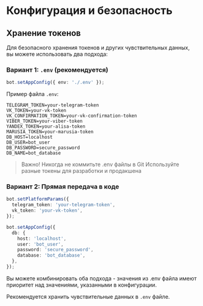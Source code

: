 # Конфигурация и безопасность
## Хранение токенов
Для безопасного хранения токенов и других чувствительных данных, вы можете использовать два подхода:

### Вариант 1: `.env` (рекомендуется)

```ts
bot.setAppConfig({ env: './.env' });
```

Пример файла `.env`:
```env
TELEGRAM_TOKEN=your-telegram-token
VK_TOKEN=your-vk-token
VK_CONFIRMATION_TOKEN=your-vk-confirmation-token
VIBER_TOKEN=your-viber-token
YANDEX_TOKEN=your-alisa-token
MARUSIA_TOKEN=your-marusia-token
DB_HOST=localhost
DB_USER=bot_user
DB_PASSWORD=secure_password
DB_NAME=bot_database
```
> Важно! 
> Никогда не коммитьте .env файлы в Git
> Используйте разные токены для разработки и продакшена

### Вариант 2: Прямая передача в коде
```typescript
bot.setPlatformParams({
  telegram_token: 'your-telegram-token',
  vk_token: 'your-vk-token',
});

bot.setAppConfig({
  db: {
    host: 'localhost',
    user: 'bot_user',
    password: 'secure_password',
    database: 'bot_database',
  },
});
```
Вы можете комбинировать оба подхода - значения из .env файла имеют приоритет над значениями, указанными в конфигурации.

Рекомендуется хранить чувствительные данных в `.env` файле.